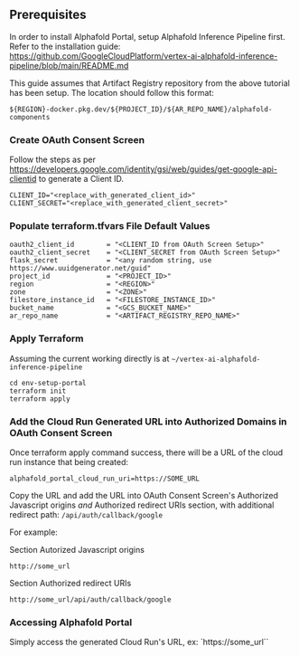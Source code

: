 ## Prerequisites
   In order to install Alphafold Portal, setup Alphafold Inference Pipeline first. Refer to the installation guide: https://github.com/GoogleCloudPlatform/vertex-ai-alphafold-inference-pipeline/blob/main/README.md

   This guide assumes that Artifact Registry repository from the above tutorial has been setup. The location should follow this format:
   
   ```
   ${REGION}-docker.pkg.dev/${PROJECT_ID}/${AR_REPO_NAME}/alphafold-components
   ```
   

### Create OAuth Consent Screen
   Follow the steps as per https://developers.google.com/identity/gsi/web/guides/get-google-api-clientid to generate a Client ID.
   
   ```shell
   CLIENT_ID="<replace_with_generated_client_id>"
   CLIENT_SECRET="<replace_with_generated_client_secret>"
   ```

### Populate terraform.tfvars File Default Values

```
oauth2_client_id        = "<CLIENT_ID from OAuth Screen Setup>"
oauth2_client_secret    = "<CLIENT_SECRET from OAuth Screen Setup>"
flask_secret            = "<any random string, use https://www.uuidgenerator.net/guid"
project_id              = "<PROJECT_ID>"
region                  = "<REGION>"
zone                    = "<ZONE>"
filestore_instance_id   = "<FILESTORE_INSTANCE_ID>"
bucket_name             = "<GCS_BUCKET_NAME>"
ar_repo_name            = "<ARTIFACT_REGISTRY_REPO_NAME>"
```

### Apply Terraform

Assuming the current working directly is at `~/vertex-ai-alphafold-inference-pipeline`

```
cd env-setup-portal
terraform init
terraform apply
```

### Add the Cloud Run Generated URL into Authorized Domains in OAuth Consent Screen

Once terraform apply command success, there will be a URL of the cloud run instance that being created:

```
alphafold_portal_cloud_run_uri=https://SOME_URL
```

Copy the URL and add the URL into OAuth Consent Screen's Authorized Javascript origins
*and* Authorized redirect URIs section, with additional redirect path: `/api/auth/callback/google`

For example: 

Section Autorized Javascript origins

```
http://some_url
```

Section Authorized redirect URIs

```
http://some_url/api/auth/callback/google
```

### Accessing Alphafold Portal

Simply access the generated Cloud Run's URL, ex: `https://some_url``
